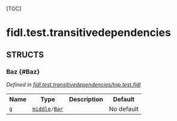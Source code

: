 [TOC]

# fidl.test.transitivedependencies




## **STRUCTS**

### Baz {#Baz}
*Defined in [fidl.test.transitivedependencies/top.test.fidl](https://fuchsia.googlesource.com/fuchsia/+/HEAD/top.test.fidl#5)*



<table>
    <tr><th>Name</th><th>Type</th><th>Description</th><th>Default</th></tr><tr id="Baz.g">
            <td><code>g</code></td>
            <td>
                <code><a class='link' href='../middle/'>middle</a>/<a class='link' href='../middle/#Bar'>Bar</a></code>
            </td>
            <td></td>
            <td>No default</td>
        </tr>
</table>













